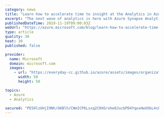 ```yaml
---
category: news
title: "Learn how to accelerate time to insight at the Analytics in Azure virtual event"
excerpt: "The next wave of analytics is here with Azure Synapse Analytics! Simply unmatched and truly limitless, we're excited about this launch and want to share the highlights with you. Please join us for the Analytics in Azure virtual event on Tuesday, December 10, 2019 from 10:00 AM – 11:00 AM Pacific Time."
publishedDateTime: 2019-11-19T09:00:03Z
webUrl: "https://azure.microsoft.com/blog/learn-how-to-accelerate-time-to-insight-at-the-analytics-in-azure-virtual-event/"
type: article
quality: 30
heat: 30
published: false

provider:
  name: Microsoft
  domain: microsoft.com
  images:
    - url: "https://everyday-cc.github.io/azure/assets/images/organizations/microsoft.com-50x50.jpg"
      width: 50
      height: 50

topics:
  - Azure
  - Analytics

secured: "PES9lzUHjI9Nh/GKBlh/CNmICP6Lsxq2C0XGrohe8JucbPD4YqoxHwXXbL4sk6Mz8X4I3unKpn1a5Yin/4rUdNh1a6TOIoV+4Si43Or+EG6cqewMa2EhvZ1Z9Ql4wgRi2ClaiG/FigSsu0iHMGgsmaMH9cGCGctDuz049ngWmDPFbU87sEUFkY8bjXmJGqfry0rt+6V6hLYXvemBOI1CkcPkDYH1J+mUR07nMfc2RfiwjY/z9Aa2XmQh29IIkfOXP/3fn06UBniq3F0+QgfOxpca98bXpa7u5RO9FnKBvNkX1RMq5jodR4lYXC4pBeNARNmfnC9Zk7yap6LjyPRYSA==;zEE/MrvUSG1Zbsb+oJhWgA=="
---
```


